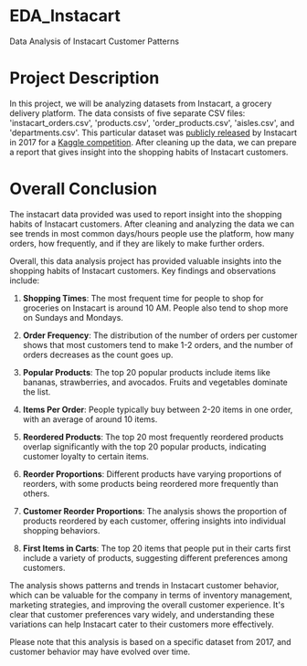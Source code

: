 # EDA_Instacart
Data Analysis of Instacart Customer Patterns

# Project Description
In this project, we will be analyzing datasets from Instacart, a grocery delivery platform. The data consists of five separate CSV files: 'instacart_orders.csv', 'products.csv', 'order_products.csv', 'aisles.csv', and 'departments.csv'. This particular dataset was [publicly released](https://tech.instacart.com/3-million-instacart-orders-open-sourced-d40d29ead6f2) by Instacart in 2017 for a [Kaggle competition](https://www.kaggle.com/c/instacart-market-basket-analysis/overview). After cleaning up the data, we can prepare a report that gives insight into the shopping habits of Instacart customers.

# Overall Conclusion
The instacart data provided was used to report insight into the shopping habits of Instacart customers. After cleaning and analyzing the data we can see trends in most common days/hours people use the platform, how many orders, how frequently, and if they are likely to make further orders. 

Overall, this data analysis project has provided valuable insights into the shopping habits of Instacart customers. Key findings and observations include:

1. **Shopping Times**: The most frequent time for people to shop for groceries on Instacart is around 10 AM. People also tend to shop more on Sundays and Mondays.

2. **Order Frequency**: The distribution of the number of orders per customer shows that most customers tend to make 1-2 orders, and the number of orders decreases as the count goes up.

3. **Popular Products**: The top 20 popular products include items like bananas, strawberries, and avocados. Fruits and vegetables dominate the list.

4. **Items Per Order**: People typically buy between 2-20 items in one order, with an average of around 10 items.

5. **Reordered Products**: The top 20 most frequently reordered products overlap significantly with the top 20 popular products, indicating customer loyalty to certain items.

6. **Reorder Proportions**: Different products have varying proportions of reorders, with some products being reordered more frequently than others.

7. **Customer Reorder Proportions**: The analysis shows the proportion of products reordered by each customer, offering insights into individual shopping behaviors.

8. **First Items in Carts**: The top 20 items that people put in their carts first include a variety of products, suggesting different preferences among customers.

The analysis shows patterns and trends in Instacart customer behavior, which can be valuable for the company in terms of inventory management, marketing strategies, and improving the overall customer experience. It's clear that customer preferences vary widely, and understanding these variations can help Instacart cater to their customers more effectively.

Please note that this analysis is based on a specific dataset from 2017, and customer behavior may have evolved over time.
